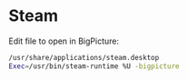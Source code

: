 # Steam

Edit file to open in BigPicture:

```bash
/usr/share/applications/steam.desktop
Exec=/usr/bin/steam-runtime %U -bigpicture
```
